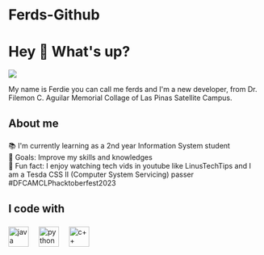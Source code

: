 # Ferds-Github
<h1 align="left">Hey 👋 What's up?</h1>
<div align="left">
  <img src="https://www.reactiongifs.com/wp-content/uploads/2013/07/ralph-wave.gif" />
</div>

<p align="left">My name is Ferdie you can call me ferds and I'm a new developer, from Dr. Filemon C. Aguilar Memorial Collage of Las Pinas Satellite Campus.</p>

###

<h2 align="left">About me</h2>

###

<p align="left">📚 I'm currently learning as a 2nd year Information System student<br>🎯 Goals: Improve my skills and knowledges<br>🎲 Fun fact: I enjoy watching tech vids in youtube like LinusTechTips and I am a Tesda CSS II (Computer System Servicing) passer<br>#DFCAMCLPhacktoberfest2023</p>

###

<h2 align="left">I code with</h2>

###

<div align="left">
  <img src="https://imgs.search.brave.com/0vjHL1adfQ6ftTpx14IW3p2D1GrGqD76RFbMvSp-3WQ/rs:fit:500:0:0:0/g:ce/aHR0cHM6Ly9sb2dv/cy1kb3dubG9hZC5j/b20vd3AtY29udGVu/dC91cGxvYWRzLzIw/MTYvMTAvSmF2YV9s/b2dvLTQxNHg3MDAu/cG5n" height="40" alt="java logo"  />
  <img width="12" />
  <img src="https://imgs.search.brave.com/PYqebDRlq5nZ8a6wsXS1tK1ym-vgO-KloZZweibIt8A/rs:fit:500:0:0:0/g:ce/aHR0cHM6Ly91cGxv/YWQud2lraW1lZGlh/Lm9yZy93aWtpcGVk/aWEvY29tbW9ucy90/aHVtYi9jL2MzL1B5/dGhvbi1sb2dvLW5v/dGV4dC5zdmcvNjQw/cHgtUHl0aG9uLWxv/Z28tbm90ZXh0LnN2/Zy5wbmc" height="40" alt="python logo">
  <img width="12">
  <img src="https://imgs.search.brave.com/hSJgAyQ91FuTv-jQo7xdKUJYM3OCFE3ASEWj7l2X5c4/rs:fit:500:0:0:0/g:ce/aHR0cHM6Ly91cGxv/YWQud2lraW1lZGlh/Lm9yZy93aWtpcGVk/aWEvY29tbW9ucy90/aHVtYi8xLzE4L0lT/T19DJTJCJTJCX0xv/Z28uc3ZnLzY0MHB4/LUlTT19DJTJCJTJC/X0xvZ28uc3ZnLnBu/Zw" height="40" alt="c++ logo">
  <img width="12">
</div>

###
